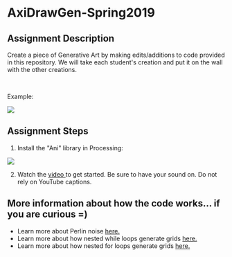 # AxiDrawGen-Spring2019

## Assignment Description
Create a piece of Generative Art by making edits/additions to code provided in this repository. We will take each student's creation and put it on the wall with the other creations. 

<br />

Example:

<img src="https://raw.githubusercontent.com/riverpointacademy/GenerativeArt-Fall2018/master/Grid.png"/> 

## Assignment Steps

1. Install the "Ani" library in Processing:
<img src="https://raw.githubusercontent.com/riverpointacademy/GenerativeArt-Fall2018/master/InstallAni.gif"/> 

2. Watch the <a href="https://youtu.be/gdj1JsCUcOU">video </a> to get started. Be sure to have your sound on. Do not rely on YouTube captions.

## More information about how the code works... if you are curious =)

- Learn more about Perlin noise <a href="https://www.youtube.com/watch?v=8ZEMLCnn8v0">here.</a>
- Learn more about how nested while loops generate grids <a href="https://youtu.be/zi0TCLDQERY"> here.</a>
- Learn more about how nested for loops generate grids <a href="https://youtu.be/5PwJ0Dm78bw">here.</a>


